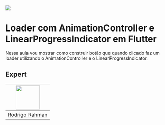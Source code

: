 <img src="https://storage.googleapis.com/golden-wind/experts-club/capa-github.svg" />

# Loader com AnimationController e LinearProgressIndicator em Flutter

Nessa aula vou mostrar como construir botão que quando clicado faz um loader utilizando o AnimationController e o LinearProgressIndicator.


## Expert
| [<img src="https://avatars.githubusercontent.com/u/20157178?s=400&u=e3e485b5e3bb7b6194b351b0e4b34303740bae1e&v=4" width="75px;"/>](https://github.com/rodrigorahman) |
| :-: |
|[Rodrigo Rahman](https://github.com/rodrigorahman)|